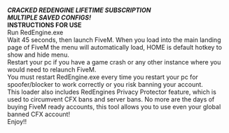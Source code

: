 ___CRACKED REDENGINE LIFETIME SUBSCRIPTION___</br>
___MULTIPLE SAVED CONFIGS!___</br>
__INSTRUCTIONS FOR USE__</br>
Run RedEngine.exe</br>
Wait 45 seconds, then launch FiveM. When you load into the main landing page of FiveM the menu will automatically load, HOME is default hotkey to show and hide menu.</br>
Restart your pc if you have a game crash or any other instance where you would need to relaunch FiveM.</br>
You must restart RedEngine.exe every time you restart your pc for spoofer/blocker to work correctly or you risk banning your account.</br>
This loader also includes RedEngines Privacy Protector feature, which is used to circumvent CFX bans and server bans. No more are the days of buying FiveM ready accounts, this tool allows you to use even your global banned CFX account!</br>
Enjoy!!</br>
